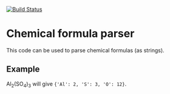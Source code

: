 [![Build Status](https://travis-ci.com/SebastienEveno/molecule-parser.svg?branch=master)](https://travis-ci.com/SebastienEveno/molecule-parser)

# Chemical formula parser
This code can be used to parse chemical formulas (as strings).

## Example
Al<sub>2</sub>(SO<sub>4</sub>)<sub>3</sub> will give `{'Al': 2, 'S': 3, 'O': 12}`.